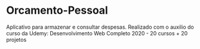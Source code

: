 # Orcamento-Pessoal

Aplicativo para armazenar e consultar despesas.
Realizado com o auxilio do curso da Udemy: Desenvolvimento Web Completo 2020 - 20 cursos + 20 projetos
